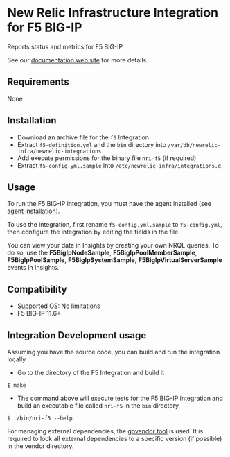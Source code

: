 # New Relic Infrastructure Integration for F5 BIG-IP 

Reports status and metrics for F5 BIG-IP

See our [documentation web site](https://docs.newrelic.com/docs/integrations/host-integrations/host-integrations-list/f5-monitoring-integration) for more details.

## Requirements

None

## Installation

* Download an archive file for the `f5` Integration
* Extract `f5-definition.yml` and the `bin` directory into `/var/db/newrelic-infra/newrelic-integrations`
* Add execute permissions for the binary file `nri-f5` (if required)
* Extract `f5-config.yml.sample` into `/etc/newrelic-infra/integrations.d`

## Usage

To run the F5 BIG-IP integration, you must have the agent installed (see [agent installation](https://docs.newrelic.com/docs/infrastructure/new-relic-infrastructure/installation/install-infrastructure-linux)).

To use the integration, first rename `f5-config.yml.sample` to `f5-config.yml`, then configure the integration
by editing the fields in the file. 

You can view your data in Insights by creating your own NRQL queries. To do so, use the **F5BigIpNodeSample**, **F5BigIpPoolMemberSample**, **F5BigIpPoolSample**, **F5BigIpSystemSample**, **F5BigIpVirtualServerSample** events in Insights.

## Compatibility

* Supported OS: No limitations
* F5 BIG-IP 11.6+

## Integration Development usage

Assuming you have the source code, you can build and run the integration locally

* Go to the directory of the F5 Integration and build it
```
$ make
```

* The command above will execute tests for the F5 BIG-IP integration and build an executable file called `nri-f5` in the `bin` directory
```
$ ./bin/nri-f5 --help
```

For managing external dependencies, the [govendor tool](https://github.com/kardianos/govendor) is used. It is required to lock all external dependencies to a specific version (if possible) in the vendor directory.
